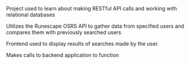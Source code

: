 Project used to learn about making RESTful API calls and working with relational databases

Utilizes the Runescape OSRS API to gather data from specified users and compares them with previously searched users

Frontend used to display results of searches made by the user.

Makes calls to backend application to function
